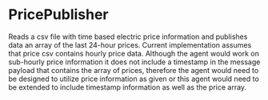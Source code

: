 # PricePublisher

Reads a csv file with time based electric price information and publishes data 
an array of the last 24-hour prices.  Current implementation assumes that price 
csv contains hourly price data.  Although the agent would work on sub-hourly 
price information it does not include a timestamp in the message payload that 
contains the array of prices, therefore the agent would need to be designed 
to utilize price information as given or this agent would need to be extended 
to include timestamp information as well as the price array.
